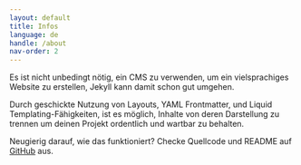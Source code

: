 ```yaml
---
layout: default
title: Infos
language: de
handle: /about
nav-order: 2
---
```


Es ist nicht unbedingt nötig, ein CMS zu verwenden, um ein vielsprachiges Website zu erstellen, Jekyll kann damit schon gut umgehen.

Durch geschickte Nutzung von Layouts, YAML Frontmatter, und Liquid Templating-Fähigkeiten, ist es möglich, Inhalte von deren Darstellung zu trennen um deinen Projekt ordentlich und wartbar zu behalten.

Neugierig darauf, wie das funktioniert? Checke Quellcode und README auf [GitHub](https://github.com/thesmallaxe/i18-static-template) aus.
